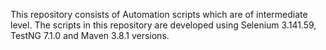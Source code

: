 This repository consists of Automation scripts which are of intermediate level. The scripts in this repository are developed using Selenium 3.141.59, TestNG 7.1.0 and Maven 3.8.1 versions.
